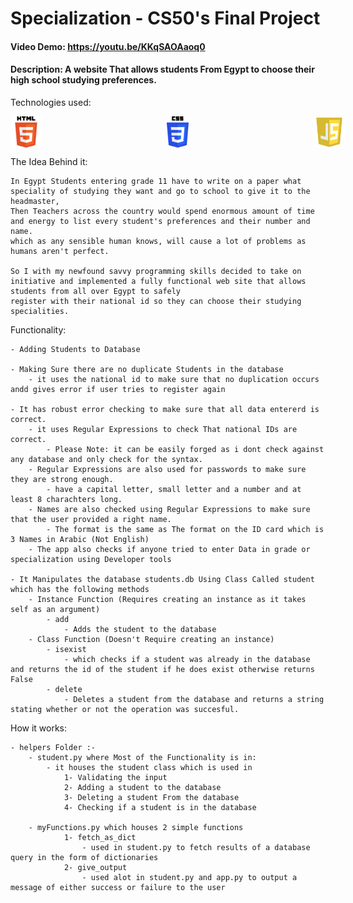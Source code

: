 # Specialization - CS50's Final Project
#### Video Demo: https://youtu.be/KKqSAOAaoq0
#### Description: A website That allows students From Egypt to choose their high school studying preferences.

Technologies used:

<div style="display:flex;gap:200px">
    <img src="images/HTML.png" alt="HTML"  height="50"/>
    <img src="images/CSS.png" alt="CSS" height="50"/>
    <img src="images/JavaScript.png" alt="JavaScript" height="50"/>
    <img src="images/Python.png" alt="Python 3" height="50"/>
    <img src="images/Sqlite3.png" alt="Sqlite 3" height="50"/>
    <img src="images/Flask.png" alt="Flask" height="50"/>
    <img src="images/Git.png" alt="Git" height="50"/>
</div>


The Idea Behind it:

    In Egypt Students entering grade 11 have to write on a paper what speciality of studying they want and go to school to give it to the headmaster,
    Then Teachers across the country would spend enormous amount of time and energy to list every student's preferences and their number and name.
    which as any sensible human knows, will cause a lot of problems as humans aren't perfect.

    So I with my newfound savvy programming skills decided to take on initiative and implemented a fully functional web site that allows students from all over Egypt to safely
    register with their national id so they can choose their studying specialities.

Functionality:

    - Adding Students to Database

    - Making Sure there are no duplicate Students in the database
        - it uses the national id to make sure that no duplication occurs andd gives error if user tries to register again

    - It has robust error checking to make sure that all data entererd is correct.
        - it uses Regular Expressions to check That national IDs are correct.
            - Please Note: it can be easily forged as i dont check against any database and only check for the syntax.
        - Regular Expressions are also used for passwords to make sure they are strong enough.
            - have a capital letter, small letter and a number and at least 8 charachters long.
        - Names are also checked using Regular Expressions to make sure that the user provided a right name.
            - The format is the same as The format on the ID card which is 3 Names in Arabic (Not English)
        - The app also checks if anyone tried to enter Data in grade or specialization using Developer tools

    - It Manipulates the database students.db Using Class Called student which has the following methods
        - Instance Function (Requires creating an instance as it takes self as an argument)
            - add
                - Adds the student to the database
        - Class Function (Doesn't Require creating an instance)
            - isexist
                - which checks if a student was already in the database and returns the id of the student if he does exist otherwise returns False
            - delete
                - Deletes a student from the database and returns a string stating whether or not the operation was succesful.

How it works:

    - helpers Folder :-
        - student.py where Most of the Functionality is in: 
            - it houses the student class which is used in 
                1- Validating the input
                2- Adding a student to the database
                3- Deleting a student From the database
                4- Checking if a student is in the database

        - myFunctions.py which houses 2 simple functions 
                1- fetch_as_dict
                    - used in student.py to fetch results of a database query in the form of dictionaries
                2- give_output
                    - used alot in student.py and app.py to output a message of either success or failure to the user
